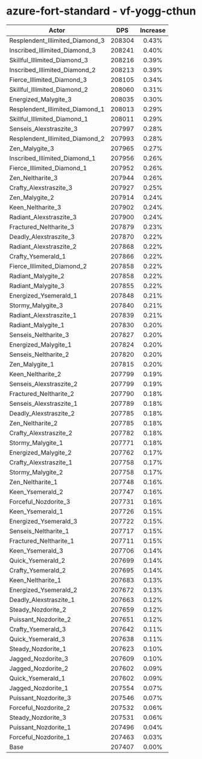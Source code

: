 # azure-fort-standard - vf-yogg-cthun
| Actor | DPS | Increase |
|---|:---:|:---:|
|Resplendent_Illimited_Diamond_3|208304|0.43%|
|Inscribed_Illimited_Diamond_3|208241|0.40%|
|Skillful_Illimited_Diamond_3|208216|0.39%|
|Inscribed_Illimited_Diamond_2|208213|0.39%|
|Fierce_Illimited_Diamond_3|208105|0.34%|
|Skillful_Illimited_Diamond_2|208060|0.31%|
|Energized_Malygite_3|208035|0.30%|
|Resplendent_Illimited_Diamond_1|208013|0.29%|
|Skillful_Illimited_Diamond_1|208011|0.29%|
|Senseis_Alexstraszite_3|207997|0.28%|
|Resplendent_Illimited_Diamond_2|207993|0.28%|
|Zen_Malygite_3|207965|0.27%|
|Inscribed_Illimited_Diamond_1|207956|0.26%|
|Fierce_Illimited_Diamond_1|207952|0.26%|
|Zen_Neltharite_3|207944|0.26%|
|Crafty_Alexstraszite_3|207927|0.25%|
|Zen_Malygite_2|207914|0.24%|
|Keen_Neltharite_3|207902|0.24%|
|Radiant_Alexstraszite_3|207900|0.24%|
|Fractured_Neltharite_3|207879|0.23%|
|Deadly_Alexstraszite_3|207870|0.22%|
|Radiant_Alexstraszite_2|207868|0.22%|
|Crafty_Ysemerald_1|207866|0.22%|
|Fierce_Illimited_Diamond_2|207858|0.22%|
|Radiant_Malygite_2|207858|0.22%|
|Radiant_Malygite_3|207855|0.22%|
|Energized_Ysemerald_1|207848|0.21%|
|Stormy_Malygite_3|207840|0.21%|
|Radiant_Alexstraszite_1|207839|0.21%|
|Radiant_Malygite_1|207830|0.20%|
|Senseis_Neltharite_3|207827|0.20%|
|Energized_Malygite_1|207824|0.20%|
|Senseis_Neltharite_2|207820|0.20%|
|Zen_Malygite_1|207815|0.20%|
|Keen_Neltharite_2|207799|0.19%|
|Senseis_Alexstraszite_2|207799|0.19%|
|Fractured_Neltharite_2|207790|0.18%|
|Senseis_Alexstraszite_1|207789|0.18%|
|Deadly_Alexstraszite_2|207785|0.18%|
|Zen_Neltharite_2|207785|0.18%|
|Crafty_Alexstraszite_2|207782|0.18%|
|Stormy_Malygite_1|207771|0.18%|
|Energized_Malygite_2|207762|0.17%|
|Crafty_Alexstraszite_1|207758|0.17%|
|Stormy_Malygite_2|207758|0.17%|
|Zen_Neltharite_1|207748|0.16%|
|Keen_Ysemerald_2|207747|0.16%|
|Forceful_Nozdorite_3|207731|0.16%|
|Keen_Ysemerald_1|207726|0.15%|
|Energized_Ysemerald_3|207722|0.15%|
|Senseis_Neltharite_1|207717|0.15%|
|Fractured_Neltharite_1|207711|0.15%|
|Keen_Ysemerald_3|207706|0.14%|
|Quick_Ysemerald_2|207699|0.14%|
|Crafty_Ysemerald_2|207695|0.14%|
|Keen_Neltharite_1|207683|0.13%|
|Energized_Ysemerald_2|207672|0.13%|
|Deadly_Alexstraszite_1|207663|0.12%|
|Steady_Nozdorite_2|207659|0.12%|
|Puissant_Nozdorite_2|207651|0.12%|
|Crafty_Ysemerald_3|207642|0.11%|
|Quick_Ysemerald_3|207638|0.11%|
|Steady_Nozdorite_1|207623|0.10%|
|Jagged_Nozdorite_3|207609|0.10%|
|Jagged_Nozdorite_2|207602|0.09%|
|Quick_Ysemerald_1|207602|0.09%|
|Jagged_Nozdorite_1|207554|0.07%|
|Puissant_Nozdorite_3|207546|0.07%|
|Forceful_Nozdorite_2|207532|0.06%|
|Steady_Nozdorite_3|207531|0.06%|
|Puissant_Nozdorite_1|207496|0.04%|
|Forceful_Nozdorite_1|207463|0.03%|
|Base|207407|0.00%|
